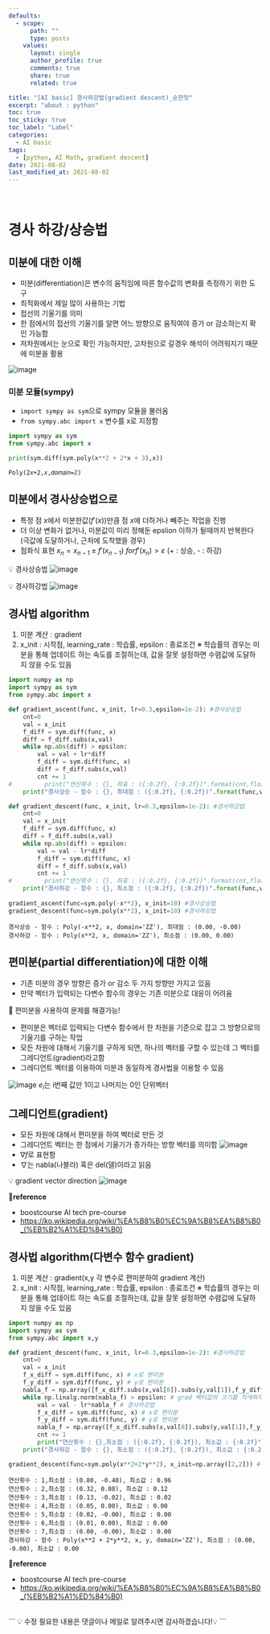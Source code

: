 ```yaml
---
defaults:
  - scope:
      path: ""
      type: posts
    values:
      layout: single
      author_profile: true
      comments: true
      share: true
      related: true

title: "[AI basic] 경사하강법(gradient descent)_순한맛"
excerpt: "about : python"
toc: true
toc_sticky: true
toc_label: "Label"
categories:
  - AI basic
tags:
  - [python, AI Math, gradient descent]
date: 2021-08-02
last_modified_at: 2021-08-02
---
```

<br>

# 경사 하강/상승법

## 미분에 대한 이해

- 미분(differentiation)은 변수의 움직임에 따른 함수값의 변화를 측정하기 위한 도구
- 최적화에서 제일 많이 사용하는 기법
- 접선의 기울기를 의미
- 한 점에서의 접선의 기울기를 알면 어느 방향으로 움직여야 증가 or 감소하는지 확인 가능함
- 저차원에서는 눈으로 확인 가능하지만, 고차원으로 갈경우 해석이 어려워지기 때문에 미분을 활용

![image](https://user-images.githubusercontent.com/77658029/127102561-466ffe3d-a63a-446e-a6cb-633b23afbc0c.png)


### 미분 모듈(sympy)

- `import sympy as sym`으로 sympy 모듈을 불러옴
- `from sympy.abc import x` 변수를 x로 지정함

```python
import sympy as sym
from sympy.abc import x

print(sym.diff(sym.poly(x**2 + 2*x + 3),x))
```
```
Poly(2𝑥+2,𝑥,𝑑𝑜𝑚𝑎𝑖𝑛=ℤ)
```

## 미분에서 경사상승법으로

- 특정 점 $x$에서 미분한값($f'(x)$)만큼 점 $x$에 더하거나 빼주는 작업을 진행
- 더 이상 변화가 없거나, 미분값이 미리 정해둔 epslion 이하가 될때까지 반복한다(극값에 도달하거나, 근처에 도착했을 경우)
- 점화식 표현 $x_n=x_{n-1}±f'(x_{n-1})$   $for f'(x_n) > ε$ (+ : 상승, - : 하강)

💡 경사상승법
![image](https://user-images.githubusercontent.com/77658029/127119457-6f18c60a-3e0a-4803-9e18-16f959fb794b.png)

💡 경사하강법
![image](https://user-images.githubusercontent.com/77658029/127120676-05df0b12-adcb-4d39-ad4f-a94003c8fa4d.png)


## 경사법 algorithm

1. 미분 계산 : gradient
2. x_init : 시작점, learning_rate : 학습률, epsilon : 종료조건
※ 학습률의 경우는 미분을 통해 업데이트 하는 속도를 조절하는데, 값을 잘못 설정하면 수렴값에 도달하지 않을 수도 있음

```python
import numpy as np
import sympy as sym
from sympy.abc import x

def gradient_ascent(func, x_init, lr=0.3,epsilon=1e-2): #경사상승법
    cnt=0
    val = x_init
    f_diff = sym.diff(func, x)
    diff = f_diff.subs(x,val)
    while np.abs(diff) > epsilon:
        val = val + lr*diff
        f_diff = sym.diff(func, x)
        diff = f_diff.subs(x,val)
        cnt += 1
#         print("연산횟수 : {}, 좌표 : ({:0.2f}, {:0.2f})".format(cnt,float(val),float(func.subs(x,val))))
    print("경사상승 - 함수 : {}, 최대점 : ({:0.2f}, {:0.2f})".format(func,val,func.subs(x,val)))

def gradient_descent(func, x_init, lr=0.3,epsilon=1e-2): #경사하강법
    cnt=0
    val = x_init
    f_diff = sym.diff(func, x)
    diff = f_diff.subs(x,val)
    while np.abs(diff) > epsilon:
        val = val - lr*diff
        f_diff = sym.diff(func, x)
        diff = f_diff.subs(x,val)
        cnt += 1
#         print("연산횟수 : {}, 좌표 : ({:0.2f}, {:0.2f})".format(cnt,float(val),float(func.subs(x,val))))
    print("경사하강 - 함수 : {}, 최소점 : ({:0.2f}, {:0.2f})".format(func,val,func.subs(x,val)))
    
gradient_ascent(func=sym.poly(-x**2), x_init=10) #경사상승법
gradient_descent(func=sym.poly(x**2), x_init=10) #경사하강법
```
```
경사상승 - 함수 : Poly(-x**2, x, domain='ZZ'), 최대점 : (0.00, -0.00)
경사하강 - 함수 : Poly(x**2, x, domain='ZZ'), 최소점 : (0.00, 0.00)
```
  
## 편미분(partial differentiation)에 대한 이해 

- 기존 미분의 경우 방향은 증가 or 감소 두 가지 방향만 가지고 있음
- 만약 벡터가 입력되는 다변수 함수의 경우는 기존 미분으로 대응이 어려움

🔑 편미분을 사용하여 문제를 해결가능!

- 편미분은 벡터로 입력되는 다변수 함수에서 한 차원을 기준으로 잡고 그 방향으로의 기울기를 구하는 작업
- 모든 차원에 대해서 기울기를 구하게 되면, 하나의 벡터를 구할 수 있는데 그 벡터를 그레디언트(gradient)라고함
- 그레디언트 벡터를 이용하여 미분과 동일하게 경사법을 이용할 수 있음

![image](https://user-images.githubusercontent.com/77658029/127163925-b2643b4e-cebe-45d0-ac23-c3507dd9af8f.png)
  $e_i$는 i번째 값만 1이고 나머지는 0인 단위벡터


## 그레디언트(gradient)

- 모든 차원에 대해서 편미분을 하여 벡터로 만든 것
- 그레디언트 벡터는 한 점에서 기울기가 증가하는 방향 벡터를 의미함
![image](https://user-images.githubusercontent.com/77658029/127168928-11e9ddf8-46d9-461a-b476-a6b497a53685.png)
- $\nabla f$로 표현함
- $\nabla$는 nabla(나블라) 혹은 del(델)이라고 읽음

💡 gradient vector direction
![image](https://user-images.githubusercontent.com/77658029/127168616-c8440173-99e1-4ff3-8834-62c20f3bd947.png)

**📌reference**
- boostcourse AI tech pre-course
- https://ko.wikipedia.org/wiki/%EA%B8%B0%EC%9A%B8%EA%B8%B0_(%EB%B2%A1%ED%84%B0)


## 경사법 algorithm(다변수 함수 gradient)

1. 미분 계산 : gradient(x,y 각 변수로 편미분하여 gradient 계산)
2. x_init : 시작점, learning_rate : 학습률, epsilon : 종료조건
※ 학습률의 경우는 미분을 통해 업데이트 하는 속도를 조절하는데, 값을 잘못 설정하면 수렴값에 도달하지 않을 수도 있음

```python
import numpy as np
import sympy as sym
from sympy.abc import x,y

def gradient_descent(func, x_init, lr=0.3,epsilon=1e-2): #경사하강법
    cnt=0
    val = x_init
    f_x_diff = sym.diff(func, x) # x로 편미분
    f_y_diff = sym.diff(func, y) # y로 편미분
    nabla_f = np.array([f_x_diff.subs(x,val[0]).subs(y,val[1]),f_y_diff.subs(x,val[0]).subs(y,val[1])], dtype = float) # grad 벡터값
    while np.linalg.norm(nabla_f) > epsilon: # grad 벡터값의 크기를 작게하자!
        val = val - lr*nabla_f # 경사하강법
        f_x_diff = sym.diff(func, x) # x로 편미분
        f_y_diff = sym.diff(func, y) # y로 편미분
        nabla_f = np.array([f_x_diff.subs(x,val[0]).subs(y,val[1]),f_y_diff.subs(x,val[0]).subs(y,val[1])], dtype = float)
        cnt += 1
        print("연산횟수 : {},최소점 : ({:0.2f}, {:0.2f}), 최소값 : {:0.2f}".format(cnt,val[0],val[1],func.subs(x,val[0]).subs(y,val[1])))
    print("경사하강 - 함수 : {}, 최소점 : ({:0.2f}, {:0.2f}), 최소값 : {:0.2f}".format(func,val[0],val[1],func.subs(x,val[0]).subs(y,val[1])))

gradient_descent(func=sym.poly(x**2+2*y**2), x_init=np.array([2,2])) #경사하강법
```
```
연산횟수 : 1,최소점 : (0.80, -0.40), 최소값 : 0.96
연산횟수 : 2,최소점 : (0.32, 0.08), 최소값 : 0.12
연산횟수 : 3,최소점 : (0.13, -0.02), 최소값 : 0.02
연산횟수 : 4,최소점 : (0.05, 0.00), 최소값 : 0.00
연산횟수 : 5,최소점 : (0.02, -0.00), 최소값 : 0.00
연산횟수 : 6,최소점 : (0.01, 0.00), 최소값 : 0.00
연산횟수 : 7,최소점 : (0.00, -0.00), 최소값 : 0.00
경사하강 - 함수 : Poly(x**2 + 2*y**2, x, y, domain='ZZ'), 최소점 : (0.00, -0.00), 최소값 : 0.00
```
**📌reference**
- boostcourse AI tech pre-course
- https://ko.wikipedia.org/wiki/%EA%B8%B0%EC%9A%B8%EA%B8%B0_(%EB%B2%A1%ED%84%B0)

<br>
```
💡 수정 필요한 내용은 댓글이나 메일로 알려주시면 감사하겠습니다!💡 
```
